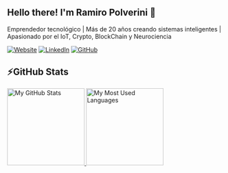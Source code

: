 ## Hello there! I'm Ramiro Polverini 👋
Emprendedor tecnológico | Más de 20 años creando sistemas inteligentes | Apasionado por el IoT, Crypto, BlockChain y Neurociencia



[![Website](https://img.shields.io/badge/-Website-FB542B?style=flat-square&logo=Brave&logoColor=white)](https://polverini.com.ar/rpolverini/)
[![LinkedIn](https://img.shields.io/badge/-LinkedIn-0e76a8?style=flat-square&logo=Linkedin&logoColor=white)](https://www.linkedin.com/in/rpolverini/) 
[![GitHub](https://img.shields.io/badge/-Github-000000?style=flat-square&logo=Github&logoColor=white)](https://github.com/rpolverini)

## ⚡GitHub Stats

<a href="https://github.com/rpolverini">
  <img height="180em" alt="My GitHub Stats" src="https://github-readme-stats.vercel.app/api?username=rpolverini&bg_color=00000000&text_color=3498db&hide_border=true&count_private=true&include_all_commits=true" />
  <img height="180em" alt="My Most Used Languages" src="https://github-readme-stats.vercel.app/api/top-langs/?username=rpolverini&langs_count=5&layout=compact&bg_color=00000000&text_color=3498db&hide_border=true&count_private=true&include_all_commits=true&hide=html,scss,css,c%2B%2B,shaderlab,jupyter%20notebook,mathematica,c" />
</a>
